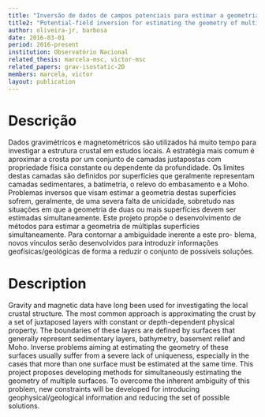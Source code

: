 ```yaml
---
title: "Inversão de dados de campos potenciais para estimar a geometria de multiplas superfı́cies"
title2: "Potential-field inversion for estimating the geometry of multiple surfaces"
author: oliveira-jr, barbosa
date: 2016-03-01
period: 2016-present
institution: Observatório Nacional
related_thesis: marcela-msc, victor-msc
related_papers: grav-isostatic-2D
members: marcela, victor
layout: publication
---
```


# Descrição

Dados gravimétricos e magnetométricos são utilizados há muito tempo para investigar a
estrutura crustal em estudos locais. A estratégia mais comum é aproximar a crosta por um
conjunto de camadas justapostas com propriedade fı́sica constante ou dependente da profundidade.
Os limites destas camadas são definidos por superfı́cies que geralmente representam camadas
sedimentares, a batimetria, o relevo do embasamento e a Moho. Problemas inversos que visam
estimar a geometria destas superfı́cies sofrem, geralmente, de uma severa falta de unicidade,
sobretudo nas situações em que a geometria de duas ou mais superfı́cies devem ser estimadas
simultaneamente. Este projeto propõe o desenvolvimento de métodos para estimar a geometria
de múltiplas superfı́cies simultaneamente. Para contornar a ambiguidade inerente a este pro-
blema, novos vı́nculos serão desenvolvidos para introduzir informações geofı́sicas/geológicas de
forma a reduzir o conjunto de possı́veis soluções.

# Description

Gravity and magnetic data have long been used for investigating the local crustal structure.
The most common approach is approximating the crust by a set of juxtaposed layers with
constant or depth-dependent physical property. The boundaries of these layers are defined by
surfaces that generally represent sedimentary layers, bathymetry, basement relief and Moho.
Inverse problems aiming at estimating the geometry of these surfaces usually suffer from
a severe lack of uniqueness, especially in the cases that more than one surface must be
estimated at the same time. This project proposes developing methods for simultaneously
estimating the geometry of multiple surfaces. To overcome the inherent ambiguity of this
problem, new constraints will be developed for introducing geophysical/geological information
and reducing the set of possible solutions.

